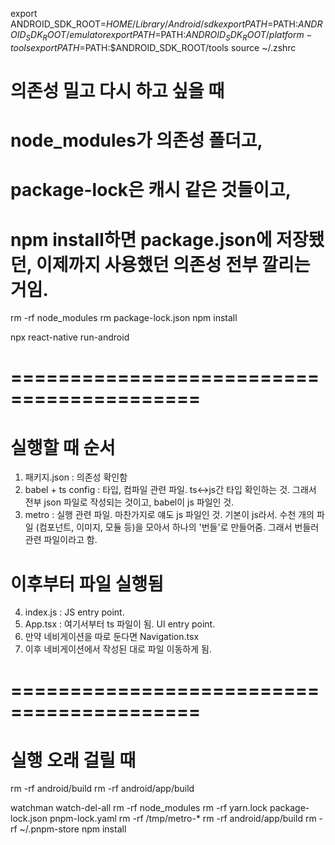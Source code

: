 export ANDROID_SDK_ROOT=$HOME/Library/Android/sdk
export PATH=$PATH:$ANDROID_SDK_ROOT/emulator
export PATH=$PATH:$ANDROID_SDK_ROOT/platform-tools
export PATH=$PATH:$ANDROID_SDK_ROOT/tools
source ~/.zshrc

# 의존성 밀고 다시 하고 싶을 때
# node_modules가 의존성 폴더고,
# package-lock은 캐시 같은 것들이고,
# npm install하면 package.json에 저장됐던, 이제까지 사용했던 의존성 전부 깔리는 거임.
rm -rf node_modules
rm package-lock.json
npm install

npx react-native run-android

# ========================================== #

# 실행할 때 순서
1. 패키지.json : 의존성 확인함
2. babel + ts config : 타입, 컴파일 관련 파일. ts<->js간 타입 확인하는 것. 그래서 전부 json 파일로 작성되는 것이고, babel이 js 파일인 것.
3. metro : 실행 관련 파일. 마찬가지로 얘도 js 파일인 것. 기본이 js라서. 수천 개의 파일 (컴포넌트, 이미지, 모듈 등)을 모아서 하나의 '번들'로 만들어줌. 그래서 번들러 관련 파일이라고 함.
# 이후부터 파일 실행됨
4. index.js : JS entry point.
5. App.tsx : 여기서부터 ts 파일이 됨. UI entry point.
6. 만약 네비게이션을 따로 둔다면 Navigation.tsx
7. 이후 네비게이션에서 작성된 대로 파일 이동하게 됨.

# ========================================== #

# 실행 오래 걸릴 때
rm -rf android/build
rm -rf android/app/build

watchman watch-del-all
rm -rf node_modules
rm -rf yarn.lock package-lock.json pnpm-lock.yaml
rm -rf /tmp/metro-*
rm -rf android/app/build
rm -rf ~/.pnpm-store
npm install
